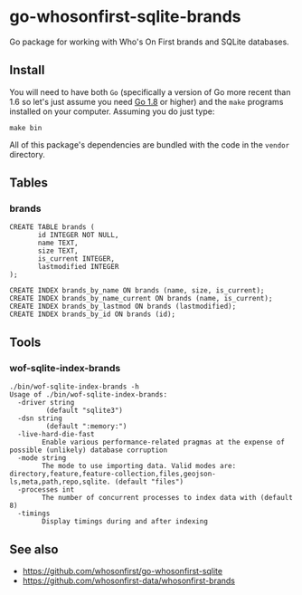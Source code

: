 # go-whosonfirst-sqlite-brands

Go package for working with Who's On First brands and SQLite databases.

## Install

You will need to have both `Go` (specifically a version of Go more recent than 1.6 so let's just assume you need [Go 1.8](https://golang.org/dl/) or higher) and the `make` programs installed on your computer. Assuming you do just type:

```
make bin
```

All of this package's dependencies are bundled with the code in the `vendor` directory.

## Tables

### brands

```
CREATE TABLE brands (
       id INTEGER NOT NULL,
       name TEXT,
       size TEXT,
       is_current INTEGER,
       lastmodified INTEGER
);

CREATE INDEX brands_by_name ON brands (name, size, is_current);
CREATE INDEX brands_by_name_current ON brands (name, is_current);	
CREATE INDEX brands_by_lastmod ON brands (lastmodified);
CREATE INDEX brands_by_id ON brands (id);
```

## Tools

### wof-sqlite-index-brands

```
./bin/wof-sqlite-index-brands -h
Usage of ./bin/wof-sqlite-index-brands:
  -driver string
    	 (default "sqlite3")
  -dsn string
    	 (default ":memory:")
  -live-hard-die-fast
    	Enable various performance-related pragmas at the expense of possible (unlikely) database corruption
  -mode string
    	The mode to use importing data. Valid modes are: directory,feature,feature-collection,files,geojson-ls,meta,path,repo,sqlite. (default "files")
  -processes int
    	The number of concurrent processes to index data with (default 8)
  -timings
    	Display timings during and after indexing
```

## See also

* https://github.com/whosonfirst/go-whosonfirst-sqlite
* https://github.com/whosonfirst-data/whosonfirst-brands
